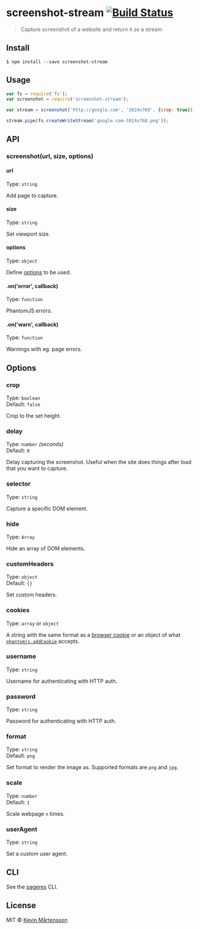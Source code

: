 # screenshot-stream [![Build Status](http://img.shields.io/travis/kevva/screenshot-stream.svg?style=flat)](https://travis-ci.org/kevva/screenshot-stream)

> Capture screenshot of a website and return it as a stream


## Install

```
$ npm install --save screenshot-stream
```


## Usage

```js
var fs = require('fs');
var screenshot = require('screenshot-stream');

var stream = screenshot('http://google.com', '1024x768', {crop: true});

stream.pipe(fs.createWriteStream('google.com-1024x768.png'));
```


## API

### screenshot(url, size, options)

#### url

Type: `string`

Add page to capture.

#### size

Type: `string`

Set viewport size.

#### options

Type: `object`

Define [options](#options) to be used.

#### .on('error', callback)

Type: `function`

PhantomJS errors.

#### .on('warn', callback)

Type: `function`

Warnings with eg. page errors.


## Options

### crop

Type: `boolean`  
Default: `false`

Crop to the set height.

### delay

Type: `number` *(seconds)*  
Default: `0`

Delay capturing the screenshot. Useful when the site does things after load that you want to capture.

### selector

Type: `string`

Capture a specific DOM element.

### hide

Type: `Array`

Hide an array of DOM elements.

### customHeaders

Type: `object`  
Default: `{}`

Set custom headers.

### cookies

Type: `array` or `object`

A string with the same format as a [browser cookie](http://en.wikipedia.org/wiki/HTTP_cookie) or an object of what [`phantomjs.addCookie`](http://phantomjs.org/api/phantom/method/add-cookie.html) accepts.

### username

Type: `string`

Username for authenticating with HTTP auth.

### password

Type: `string`

Password for authenticating with HTTP auth.

### format

Type: `string`  
Default: `png`

Set format to render the image as. Supported formats are `png` and `jpg`.

### scale

Type: `number`  
Default: `1`

Scale webpage `n` times.

### userAgent

Type: `string`

Set a custom user agent.


## CLI

See the [pageres](https://github.com/sindresorhus/pageres#usage) CLI.


## License

MIT © [Kevin Mårtensson](https://github.com/kevva)
